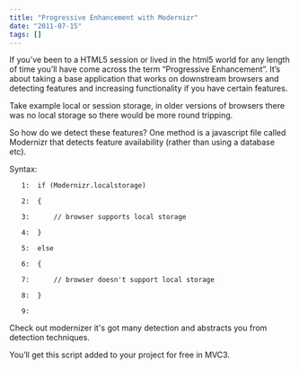```yaml
---
title: "Progressive Enhancement with Modernizr"
date: "2011-07-15"
tags: []
---
```


If you’ve been to a HTML5 session or lived in the html5 world for any length of time you’ll have come across the term “Progressive Enhancement”. It’s about taking a base application that works on downstream browsers and detecting features and increasing functionality if you have certain features.

Take example local or session storage, in older versions of browsers there was no local storage so there would be more round tripping.

So how do we detect these features? One method is a javascript file called Modernizr that detects feature availability (rather than using a database etc).

Syntax:

       1:  if (Modernizr.localstorage)

       2:  {

       3:      // browser supports local storage

       4:  }

       5:  else

       6:  {

       7:      // browser doesn't support local storage

       8:  }

       9:   

Check out modernizer it's got many detection and abstracts you from detection techniques.

You’ll get this script added to your project for free in MVC3.
